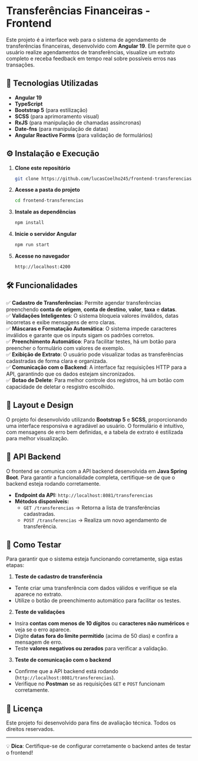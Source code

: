 # Transferências Financeiras - Frontend

Este projeto é a interface web para o sistema de agendamento de transferências financeiras, desenvolvido com **Angular 19**. Ele permite que o usuário realize agendamentos de transferências, visualize um extrato completo e receba feedback em tempo real sobre possíveis erros nas transações.

## 📌 Tecnologias Utilizadas

- **Angular 19**
- **TypeScript**
- **Bootstrap 5** (para estilização)
- **SCSS** (para aprimoramento visual)
- **RxJS** (para manipulação de chamadas assíncronas)
- **Date-fns** (para manipulação de datas)
- **Angular Reactive Forms** (para validação de formulários)

## ⚙️ Instalação e Execução

1. **Clone este repositório**
   ```bash
   git clone https://github.com/lucasCoelho245/frontend-transferencias.git
   ```

2. **Acesse a pasta do projeto**
   ```bash
   cd frontend-transferencias
   ```

3. **Instale as dependências**
   ```bash
   npm install
   ```

4. **Inicie o servidor Angular**
   ```bash
   npm run start
   ```

5. **Acesse no navegador**
   ```
   http://localhost:4200
   ```

## 🛠️ Funcionalidades

✅ **Cadastro de Transferências**: Permite agendar transferências preenchendo **conta de origem**, **conta de destino**, **valor**, **taxa** e **datas**.  
✅ **Validações Inteligentes**: O sistema bloqueia valores inválidos, datas incorretas e exibe mensagens de erro claras.  
✅ **Máscaras e Formatação Automática**: O sistema impede caracteres inválidos e garante que os inputs sigam os padrões corretos.  
✅ **Preenchimento Automático**: Para facilitar testes, há um botão para preencher o formulário com valores de exemplo.  
✅ **Exibição de Extrato**: O usuário pode visualizar todas as transferências cadastradas de forma clara e organizada.  
✅ **Comunicação com o Backend**: A interface faz requisições HTTP para a API, garantindo que os dados estejam sincronizados.  
✅ **Botao de Delete**: Para melhor controle dos registros, há um botão com capacidade de deletar o resgistro escolhido.


## 🌟 Layout e Design

O projeto foi desenvolvido utilizando **Bootstrap 5** e **SCSS**, proporcionando uma interface responsiva e agradável ao usuário. O formulário é intuitivo, com mensagens de erro bem definidas, e a tabela de extrato é estilizada para melhor visualização.

## 🔗 API Backend

O frontend se comunica com a API backend desenvolvida em **Java Spring Boot**. Para garantir a funcionalidade completa, certifique-se de que o backend esteja rodando corretamente.

- **Endpoint da API:** `http://localhost:8081/transferencias`
- **Métodos disponíveis:**
  - `GET /transferencias` → Retorna a lista de transferências cadastradas.
  - `POST /transferencias` → Realiza um novo agendamento de transferência.

## 🚀 Como Testar

Para garantir que o sistema esteja funcionando corretamente, siga estas etapas:

1. **Teste de cadastro de transferência**
  - Tente criar uma transferência com dados válidos e verifique se ela aparece no extrato.
  - Utilize o botão de preenchimento automático para facilitar os testes.

2. **Teste de validações**
  - Insira **contas com menos de 10 dígitos** ou **caracteres não numéricos** e veja se o erro aparece.
  - Digite **datas fora do limite permitido** (acima de 50 dias) e confira a mensagem de erro.
  - Teste **valores negativos ou zerados** para verificar a validação.

3. **Teste de comunicação com o backend**
  - Confirme que a API backend está rodando (`http://localhost:8081/transferencias`).
  - Verifique no **Postman** se as requisições `GET` e `POST` funcionam corretamente.

## 🐝 Licença

Este projeto foi desenvolvido para fins de avaliação técnica. Todos os direitos reservados.

---
💡 **Dica**: Certifique-se de configurar corretamente o backend antes de testar o frontend!

